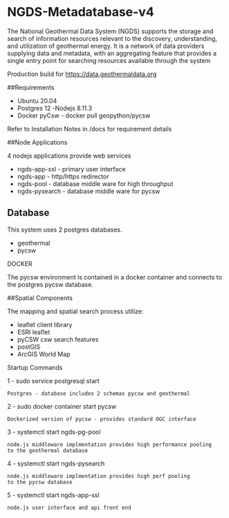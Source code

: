﻿# NGDS-Metadatabase-v4

The National Geothermal Data System (NGDS) supports the storage and search of information resources relevant to the discovery, understanding, and utilization of geothermal energy. It is a network of data providers supplying data and metadata, with an aggregating feature that provides a single entry point for searching resources available through the system

Production build for https://data.geothermaldata.org

##Requirements
- Ubuntu 20.04
- Postgres 12
-Nodejs 8.11.3 	
- Docker
	pyCsw - docker pull geopython/pycsw

Refer to Installation Notes in /docs for requirement details

##Node Applications

4 nodejs applications provide web services

- ngds-app-ssl  - primary user interface
- ngds-app      - http/https redirector
- ngds-pool     - database middle ware for high throughput
- ngds-pysearch - database middle ware for pycsw

## Database

This system  uses 2 postgres databases. 

- geothermal 
- pycsw 


DOCKER

The pycsw environment is contained in a docker container and connects to the postgres pycsw database.

##Spatial Components

The mapping and spatial search process utilize:

- leaflet client library 
- ESRI leaflet 
- pyCSW csw search features
- postGIS
- ArcGIS World Map

Startup Commands

1 - sudo service postgresql start

    Postgres - database includes 2 schemas pycsw and geothermal 
    
2 - sudo docker container start pycsw

    Dockerized version of pycsw - provides standard OGC interface

3 - systemctl start ngds-pg-pool 

    node.js middleware implmentation provides high performance pooling
    to the geothermal database

4 - systemctl start ngds-pysearch

    node.js middleware implmentation provides high perf pooling
    to the pycsw database
 
5 - systemctl start ngds-app-ssl

    node.js user interface and api front end













	
	

